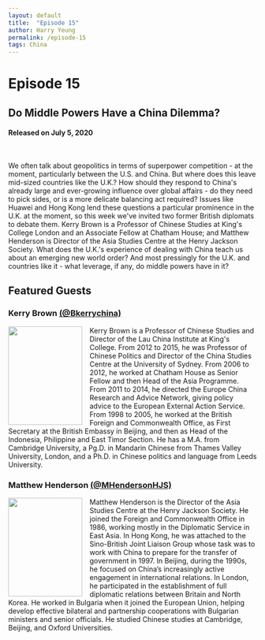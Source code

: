 ```yaml
---
layout: default
title:  "Episode 15"
author: Harry Yeung
permalink: /episode-15
tags: China
---
```


<head>
  <meta name="twitter:card" content="summary" />
  <meta name="twitter:site" content="@AsiaMattersPod" />
  <meta name="twitter:title" content="Episode 15 | Do Middle Powers Have a China Dilemma" />
  <meta name="twitter:description" content="We often talk about geopolitics in terms of superpower competition - at the moment, particularly between the U.S. and China. But where does this leave mid-sized countries like the U.K.? How should they respond to China's already large and ever-growing influence over global affairs - do they need to pick sides, or is a more delicate balancing act required?" />
  <meta name="twitter:image" content="https://user-images.githubusercontent.com/67763587/97117453-1b73b880-16c1-11eb-8dfb-30e8781bf66c.png" />
</head>

# Episode 15
## Do Middle Powers Have a China Dilemma?
#### Released on July 5, 2020

<div id="buzzsprout-player-4426709"></div>
<script src="https://www.buzzsprout.com/699187/4426709-do-middle-powers-have-a-china-dilemma.js?container_id=buzzsprout-player-4426709&player=small" type="text/javascript" charset="utf-8"></script>
<br>

We often talk about geopolitics in terms of superpower competition - at the moment, particularly between the U.S. and China. But where does this leave mid-sized countries like the U.K.? How should they respond to China's already large and ever-growing influence over global affairs - do they need to pick sides, or is a more delicate balancing act required? Issues like Huawei and Hong Kong lend these questions a particular prominence in the U.K. at the moment, so this week we've invited two former British diplomats to debate them. Kerry Brown is a  Professor of Chinese Studies at King's College London and an Associate Fellow at Chatham House; and Matthew Henderson is Director of the Asia Studies Centre at the Henry Jackson Society. What does the U.K.'s experience of dealing with China teach us about an emerging new world order? And most pressingly for the U.K. and countries like it - what leverage, if any, do middle powers have in it?

## Featured Guests

### Kerry Brown [(@Bkerrychina)](https://twitter.com/Bkerrychina)

<img src="https://user-images.githubusercontent.com/67763587/90303770-b8b2a500-de65-11ea-8f70-eb3a89318c4e.png"
  style="width:150px;height:200px;margin-right:15px;"
  align="left" />
  <p>Kerry Brown is a Professor of Chinese Studies and Director of the Lau China Institute at King's College. From 2012 to 2015, he was Professor of Chinese Politics and Director of the China Studies Centre at the University of Sydney. From 2006 to 2012, he worked at Chatham House as Senior Fellow and then Head of the Asia Programme. From 2011 to 2014, he directed the Europe China Research and Advice Network, giving policy advice to the European External Action Service. From 1998 to 2005, he worked at the British Foreign and Commonwealth Office, as First Secretary at the British Embassy in Beijing, and then as Head of the Indonesia, Philippine and East Timor Section. He has a M.A. from Cambridge University, a Pg.D. in Mandarin Chinese from Thames Valley University, London, and a Ph.D. in Chinese politics and language from Leeds University. </p>

### Matthew Henderson [(@MHendersonHJS)](https://twitter.com/mhendersonhjs?lang=en)

<img src="https://user-images.githubusercontent.com/67763587/90303945-8e61e700-de67-11ea-9a87-f62f7c0b8739.png"
  style="width:150px;height:200px;margin-right:15px;"
  align="left" />
  <p>Matthew Henderson is the Director of the Asia Studies Centre at the Henry Jackson Society. He  joined the Foreign and Commonwealth Office in 1986, working mostly in the Diplomatic Service in East Asia. In Hong Kong, he was attached to the Sino-British Joint Liaison Group whose task was to work with China to prepare for the transfer of government in 1997. In Beijing, during the 1990s, he focused on China’s increasingly active engagement in international relations. In London, he participated in the establishment of full diplomatic relations between Britain and North Korea. He worked in Bulgaria when it joined the European Union, helping develop effective bilateral and partnership cooperations with Bulgarian ministers and senior officials. He studied Chinese studies at Cambridge, Beijing, and Oxford Universities. </p>
